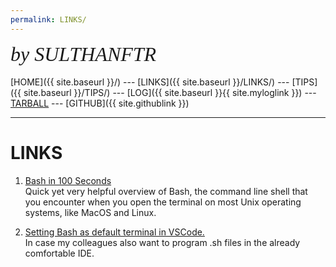 ```yaml
---
permalink: LINKS/
---
```

<span style="font-style:italic; font-size:32px; font-family:timesnewroman;">by SULTHANFTR</span>
<br><br>
[HOME]({{ site.baseurl }}/) ---
[LINKS]({{ site.baseurl }}/LINKS/) ---
[TIPS]({{ site.baseurl }}/TIPS/) ---
[LOG]({{ site.baseurl }}{{ site.myloglink }}) ---
[TARBALL](SandBox/sulthanftr.tar.xz) ---
[GITHUB]({{ site.githublink }})
<br>
<hr>

# LINKS

1. [Bash in 100 Seconds](https://youtu.be/I4EWvMFj37g)<br>
Quick yet very helpful overview of Bash, the command line shell that you encounter when you open the terminal on most Unix operating systems, like MacOS and Linux.

2. [Setting Bash as default terminal in VSCode.](https://stackoverflow.com/a/50527994)<br>
In case my colleagues also want to program .sh files in the already comfortable IDE.
